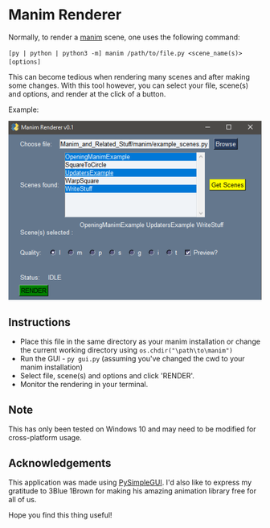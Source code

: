 # Manim Renderer
Normally, to render a [manim](https://github.com/3b1b/manim) scene, one uses the following command:

`[py | python | python3 -m] manim /path/to/file.py <scene_name(s)> [options] `

This can become tedious when rendering many scenes and after making some changes. With this tool however, you can select your file, scene(s) and options, and render at the click of a button.

Example:

![example](example.png)

## Instructions
* Place this file in the same directory as your manim installation or change the current working directory using `os.chdir("\path\to\manim")`
* Run the GUI - `py gui.py` (assuming you've changed the cwd to your manim installation)
* Select file, scene(s) and options and click 'RENDER'.
* Monitor the rendering in your terminal.

## Note
This has only been tested on Windows 10 and may need to be modified for cross-platform usage.

## Acknowledgements
This application was made using [PySimpleGUI](https://github.com/PySimpleGUI/PySimpleGUI). I'd also like to express my gratitude to 3Blue 1Brown for making his amazing animation library free for all of us.

Hope you find this thing useful!
